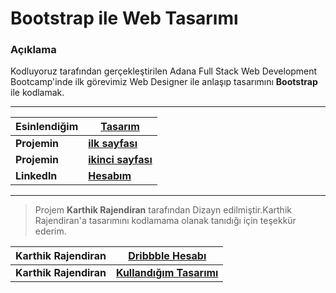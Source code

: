 # Bootstrap ile Web Tasarımı
### Açıklama

Kodluyoruz tarafından gerçekleştirilen Adana Full Stack Web Development Bootcamp'inde ilk görevimiz Web Designer ile anlaşıp tasarımını **Bootstrap** ile kodlamak.

---

| Esinlendiğim |[Tasarım](https://dribbble.com/shots/14777562-CC-Web-design) |
| ------------ | ---------- |
| **Projemin** |[**ilk sayfası**](https://focused-jones-e5141a.netlify.app/) |
| **Projemin** |[**ikinci sayfası**](https://focused-jones-e5141a.netlify.app/singup) |
| **Linkedln** |[**Hesabım**](https://www.linkedin.com/in/kaderarslan/)|

---

> Projem **Karthik Rajendiran** tarafından Dizayn edilmiştir.Karthik Rajendiran'a tasarımını kodlamama olanak tanıdığı için teşekkür ederim.

| Karthik Rajendiran     | [Dribbble Hesabı](https://dribbble.com/karthik_rajendiran) |
| ---------------------- | --------------- |
| **Karthik Rajendiran** | [**Kullandığım Tasarımı**](https://dribbble.com/shots/14777562-CC-Web-design) |

  

